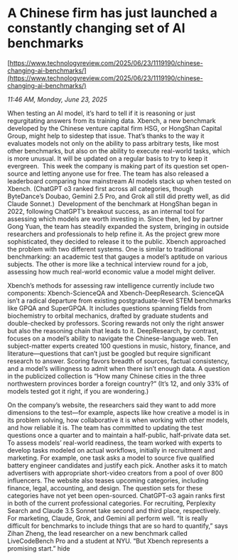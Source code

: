 # A Chinese firm has just launched a constantly changing set of AI benchmarks

[https://www.technologyreview.com/2025/06/23/1119190/chinese-changing-ai-benchmarks/](https://www.technologyreview.com/2025/06/23/1119190/chinese-changing-ai-benchmarks/)

*11:46 AM, Monday, June 23, 2025*

When testing an AI model, it’s hard to tell if it is reasoning or just regurgitating answers from its training data. Xbench, a new benchmark developed by the Chinese venture capital firm HSG, or HongShan Capital Group, might help to sidestep that issue. That’s thanks to the way it evaluates models not only on the ability to pass arbitrary tests, like most other benchmarks, but also on the ability to execute real-world tasks, which is more unusual. It will be updated on a regular basis to try to keep it evergreen.  This week the company is making part of its question set open-source and letting anyone use for free. The team has also released a leaderboard comparing how mainstream AI models stack up when tested on Xbench. (ChatGPT o3 ranked first across all categories, though ByteDance’s Doubao, Gemini 2.5 Pro, and Grok all still did pretty well, as did Claude Sonnet.)  Development of the benchmark at HongShan began in 2022, following ChatGPT’s breakout success, as an internal tool for assessing which models are worth investing in. Since then, led by partner Gong Yuan, the team has steadily expanded the system, bringing in outside researchers and professionals to help refine it. As the project grew more sophisticated, they decided to release it to the public. Xbench approached the problem with two different systems. One is similar to traditional benchmarking: an academic test that gauges a model’s aptitude on various subjects. The other is more like a technical interview round for a job, assessing how much real-world economic value a model might deliver.

Xbench’s methods for assessing raw intelligence currently include two components: Xbench-ScienceQA and Xbench-DeepResearch. ScienceQA isn’t a radical departure from existing postgraduate-level STEM benchmarks like GPQA and SuperGPQA. It includes questions spanning fields from biochemistry to orbital mechanics, drafted by graduate students and double-checked by professors. Scoring rewards not only the right answer but also the reasoning chain that leads to it. DeepResearch, by contrast, focuses on a model’s ability to navigate the Chinese-language web. Ten subject-matter experts created 100 questions in music, history, finance, and literature—questions that can’t just be googled but require significant research to answer. Scoring favors breadth of sources, factual consistency, and a model’s willingness to admit when there isn’t enough data. A question in the publicized collection is “How many Chinese cities in the three northwestern provinces border a foreign country?” (It’s 12, and only 33% of models tested got it right, if you are wondering.)

On the company’s website, the researchers said they want to add more dimensions to the test—for example, aspects like how creative a model is in its problem solving, how collaborative it is when working with other models, and how reliable it is. The team has committed to updating the test questions once a quarter and to maintain a half-public, half-private data set. To assess models’ real-world readiness, the team worked with experts to develop tasks modeled on actual workflows, initially in recruitment and marketing. For example, one task asks a model to source five qualified battery engineer candidates and justify each pick. Another asks it to match advertisers with appropriate short-video creators from a pool of over 800 influencers. The website also teases upcoming categories, including finance, legal, accounting, and design. The question sets for these categories have not yet been open-sourced. ChatGPT-o3 again ranks first in both of the current professional categories. For recruiting, Perplexity Search and Claude 3.5 Sonnet take second and third place, respectively. For marketing, Claude, Grok, and Gemini all perform well. “It is really difficult for benchmarks to include things that are so hard to quantify,” says Zihan Zheng, the lead researcher on a new benchmark called LiveCodeBench Pro and a student at NYU. “But Xbench represents a promising start.” hide

